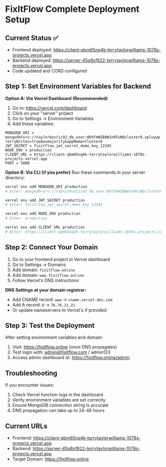 # FixItFlow Complete Deployment Setup

## Current Status ✅
- Frontend deployed: https://client-qbm65nq4k-terrytaylorwilliams-1078s-projects.vercel.app
- Backend deployed: https://server-45q8xf622-terrytaylorwilliams-1078s-projects.vercel.app
- Code updated and CORS configured

## Step 1: Set Environment Variables for Backend

**Option A: Via Vercel Dashboard (Recommended)**
1. Go to: https://vercel.com/dashboard
2. Click on your "server" project
3. Go to Settings → Environment Variables
4. Add these variables:

```
MONGODB_URI = mongodb+srv://taylorbostic93_db_user:HDtFmWIBAW1nRFuN@cluster0.zpluywp.mongodb.net/fixitflow?retryWrites=true&w=majority&appName=Cluster0
JWT_SECRET = fixitflow_jwt_secret_demo_key_12345
NODE_ENV = production
CLIENT_URL = https://client-qbm65nq4k-terrytaylorwilliams-1078s-projects.vercel.app
PORT = 5000
```

**Option B: Via CLI (if you prefer)**
Run these commands in your server directory:

```powershell
vercel env add MONGODB_URI production
# Enter: mongodb+srv://taylorbostic93_db_user:HDtFmWIBAW1nRFuN@cluster0.zpluywp.mongodb.net/fixitflow?retryWrites=true&w=majority&appName=Cluster0

vercel env add JWT_SECRET production
# Enter: fixitflow_jwt_secret_demo_key_12345

vercel env add NODE_ENV production
# Enter: production

vercel env add CLIENT_URL production
# Enter: https://client-qbm65nq4k-terrytaylorwilliams-1078s-projects.vercel.app
```

## Step 2: Connect Your Domain

1. Go to your frontend project in Vercel dashboard
2. Go to Settings → Domains
3. Add domain: `fixitflow.online`
4. Add domain: `www.fixitflow.online`
5. Follow Vercel's DNS instructions

**DNS Settings at your domain registrar:**
- Add CNAME record: `www` → `cname.vercel-dns.com`
- Add A record: `@` → `76.76.21.21`
- Or update nameservers to Vercel's if provided

## Step 3: Test the Deployment

After setting environment variables and domain:
1. Visit: https://fixitflow.online (once DNS propagates)
2. Test login with: admin@fixitflow.com / admin123
3. Access admin dashboard at: https://fixitflow.online/admin

## Troubleshooting

If you encounter issues:
1. Check Vercel function logs in the dashboard
2. Verify environment variables are set correctly
3. Ensure MongoDB connection string is accurate
4. DNS propagation can take up to 24-48 hours

## Current URLs
- Frontend: https://client-qbm65nq4k-terrytaylorwilliams-1078s-projects.vercel.app
- Backend: https://server-45q8xf622-terrytaylorwilliams-1078s-projects.vercel.app
- Target Domain: https://fixitflow.online
